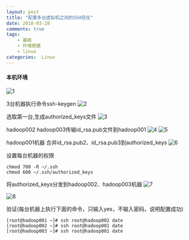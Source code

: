 ```yaml
---
layout: post
title: "配置多台虚拟机之间的SSH信任"
date: 2018-03-28
comments: true
tags: 
	- 基础
	- 环境搭建 
	- linux
categories:  Linux
---
```

#### 本机环境
<!--more--> 
![1](/assets/blogImg/640.png)

3台机器执行命令ssh-keygen
![2](/assets/blogImg/641.png)

选取第一台,生成authorized_keys文件
![3](/assets/blogImg/642.png)

hadoop002 hadoop003传输id_rsa.pub文件到hadoop001
![4](/assets/blogImg/643.png)
![5](/assets/blogImg/644.png)

hadoop001机器 合并id_rsa.pub2、id_rsa.pub3到authorized_keys
![6](/assets/blogImg/645.png)

设置每台机器的权限
```
chmod 700 -R ~/.ssh
chmod 600 ~/.ssh/authorized_keys 
```

将authorized_keys分发到hadoop002、hadoop003机器
![7](/assets/blogImg/646.png)

![8](/assets/blogImg/647.png)

验证(每台机器上执行下面的命令，只输入yes，不输入密码，说明配置成功)
```
[root@hadoop001 ~]# ssh root@hadoop002 date
[root@hadoop002 ~]# ssh root@hadoop001 date
[root@hadoop003 ~]# ssh root@hadoop001 date
```